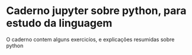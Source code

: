 # Caderno jupyter sobre python, para estudo da linguagem
<p>O caderno contem alguns exercicíos, e explicações resumidas sobre python</p>
